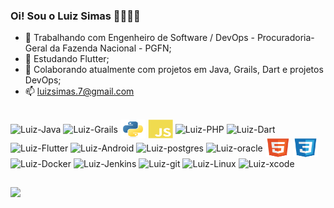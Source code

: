 ### Oi! Sou o Luiz Simas 👋🧑🏽‍💻

- 🔭 Trabalhando com Engenheiro de Software / DevOps - Procuradoria-Geral da Fazenda Nacional - PGFN;
- 🌱 Estudando Flutter;
- 👯 Colaborando atualmente com projetos em Java, Grails, Dart e projetos DevOps;
- 📫 luizsimas.7@gmail.com

<div style="display: inline_block"><br>
  <img align="center" alt="Luiz-Java" height="30" width="40" src="https://cdn.jsdelivr.net/gh/devicons/devicon/icons/java/java-original.svg" />
  <img align="center" alt="Luiz-Grails" height="30" width="40" src="https://cdn.jsdelivr.net/gh/devicons/devicon/icons/grails/grails-original.svg" />
  <img align="center" alt="Luiz-Python" height="30" width="40" src="https://raw.githubusercontent.com/devicons/devicon/master/icons/python/python-original.svg">
  <img align="center" alt="Luiz-Js" height="30" width="40" src="https://raw.githubusercontent.com/devicons/devicon/master/icons/javascript/javascript-plain.svg">
  <img align="center" alt="Luiz-PHP" height="30" width="40" src="https://cdn.jsdelivr.net/gh/devicons/devicon@latest/icons/php/php-original.svg" />
  <img align="center" alt="Luiz-Dart" height="30" width="40" src="https://cdn.jsdelivr.net/gh/devicons/devicon@latest/icons/dart/dart-original.svg" />
  <img align="center" alt="Luiz-Flutter" height="30" width="40" src="https://cdn.jsdelivr.net/gh/devicons/devicon/icons/flutter/flutter-original.svg" />
  <img align="center" alt="Luiz-Android" height="30" width="40" src="https://cdn.jsdelivr.net/gh/devicons/devicon/icons/android/android-plain.svg" />
  <img align="center" alt="Luiz-postgres" height="30" width="40" src="https://cdn.jsdelivr.net/gh/devicons/devicon@latest/icons/postgresql/postgresql-original-wordmark.svg" />
  <img align="center" alt="Luiz-oracle" height="30" width="40" src="https://cdn.jsdelivr.net/gh/devicons/devicon@latest/icons/oracle/oracle-original.svg" />
  <img align="center" alt="Luiz-HTML" height="30" width="40" src="https://raw.githubusercontent.com/devicons/devicon/master/icons/html5/html5-original.svg">
  <img align="center" alt="Luiz-CSS" height="30" width="40" src="https://raw.githubusercontent.com/devicons/devicon/master/icons/css3/css3-original.svg">
  <img align="center" alt="Luiz-Docker" height="30" width="40" src="https://cdn.jsdelivr.net/gh/devicons/devicon/icons/docker/docker-original.svg" />
  <img align="center" alt="Luiz-Jenkins" height="30" width="40" src="https://cdn.jsdelivr.net/gh/devicons/devicon/icons/jenkins/jenkins-original.svg" />
  <img align="center" alt="Luiz-git" height="30" width="40" src="https://cdn.jsdelivr.net/gh/devicons/devicon@latest/icons/git/git-original.svg" />
  <img align="center" alt="Luiz-Linux" height="30" width="40" src="https://cdn.jsdelivr.net/gh/devicons/devicon@latest/icons/linux/linux-original.svg" />
  <img align="center" alt="Luiz-xcode" height="30" width="40" src="https://cdn.jsdelivr.net/gh/devicons/devicon@latest/icons/xcode/xcode-original.svg" />
          
</div>

##

<div> 
  <a href="https://www.linkedin.com/in/luizsimas/" target="_blank"><img src="https://img.shields.io/badge/-LinkedIn-%230077B5?style=for-the-badge&logo=linkedin&logoColor=white" target="_blank"></a> 
  
</div>
